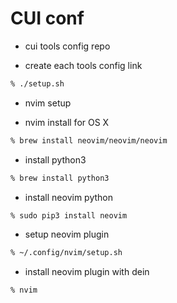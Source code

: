 # CUI conf

* cui tools config repo

* create each tools config link

```zsh
% ./setup.sh
```

* nvim setup

* nvim install for OS X

```zsh
% brew install neovim/neovim/neovim
```

* install python3

```zsh
% brew install python3
```

* install neovim python

```zsh
% sudo pip3 install neovim
```

* setup neovim plugin

```zsh
% ~/.config/nvim/setup.sh
```

* install neovim plugin with dein

```zsh
% nvim
```
